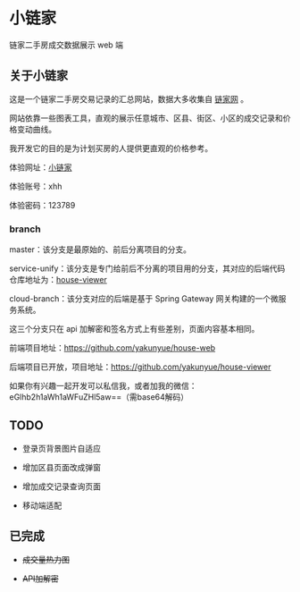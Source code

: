 # 小链家

链家二手房成交数据展示 web 端

## 关于小链家

这是一个链家二手房交易记录的汇总网站，数据大多收集自 [链家网](www.lianjia.com) 。

网站依靠一些图表工具，直观的展示任意城市、区县、街区、小区的成交记录和价格变动曲线。

我开发它的目的是为计划买房的人提供更直观的价格参考。

体验网址：[小链家](https://house.fengxiuge.top)

体验账号：xhh

体验密码：123789

### branch 

master：该分支是最原始的、前后分离项目的分支。

service-unify：该分支是专门给前后不分离的项目用的分支，其对应的后端代码仓库地址为：[house-viewer](https://github.com/yakunyue/house-viewer)

cloud-branch：该分支对应的后端是基于 Spring Gateway 网关构建的一个微服务系统。

这三个分支只在 api 加解密和签名方式上有些差别，页面内容基本相同。

前端项目地址：https://github.com/yakunyue/house-web

后端项目已开放，项目地址：https://github.com/yakunyue/house-viewer

如果你有兴趣一起开发可以私信我，或者加我的微信：eGlhb2h1aWh1aWFuZHl5aw==（需base64解码）

## TODO

* 登录页背景图片自适应

* 增加区县页面改成弹窗

* 增加成交记录查询页面

* 移动端适配

## 已完成

* ~~成交量热力图~~

* ~~API加解密~~
